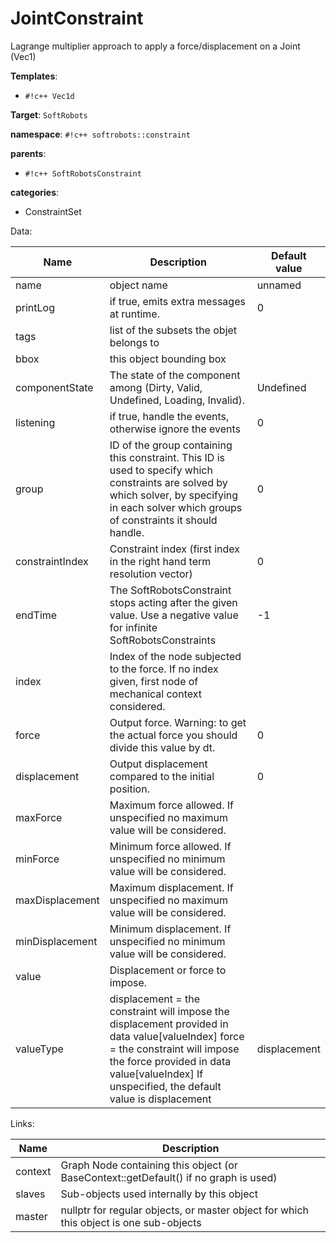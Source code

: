 # JointConstraint

Lagrange multiplier approach to apply a force/displacement on a Joint (Vec1)


__Templates__:

- `#!c++ Vec1d`

__Target__: `SoftRobots`

__namespace__: `#!c++ softrobots::constraint`

__parents__: 

- `#!c++ SoftRobotsConstraint`

__categories__: 

- ConstraintSet

Data: 

<table>
<thead>
    <tr>
        <th>Name</th>
        <th>Description</th>
        <th>Default value</th>
    </tr>
</thead>
<tbody>
	<tr>
		<td>name</td>
		<td>
object name
</td>
		<td>unnamed</td>
	</tr>
	<tr>
		<td>printLog</td>
		<td>
if true, emits extra messages at runtime.
</td>
		<td>0</td>
	</tr>
	<tr>
		<td>tags</td>
		<td>
list of the subsets the objet belongs to
</td>
		<td></td>
	</tr>
	<tr>
		<td>bbox</td>
		<td>
this object bounding box
</td>
		<td></td>
	</tr>
	<tr>
		<td>componentState</td>
		<td>
The state of the component among (Dirty, Valid, Undefined, Loading, Invalid).
</td>
		<td>Undefined</td>
	</tr>
	<tr>
		<td>listening</td>
		<td>
if true, handle the events, otherwise ignore the events
</td>
		<td>0</td>
	</tr>
	<tr>
		<td>group</td>
		<td>
ID of the group containing this constraint. This ID is used to specify which constraints are solved by which solver, by specifying in each solver which groups of constraints it should handle.
</td>
		<td>0</td>
	</tr>
	<tr>
		<td>constraintIndex</td>
		<td>
Constraint index (first index in the right hand term resolution vector)
</td>
		<td>0</td>
	</tr>
	<tr>
		<td>endTime</td>
		<td>
The SoftRobotsConstraint stops acting after the given value.
Use a negative value for infinite SoftRobotsConstraints
</td>
		<td>-1</td>
	</tr>
	<tr>
		<td>index</td>
		<td>
Index of the node subjected to the force. 
If no index given, first node of mechanical context considered.
</td>
		<td></td>
	</tr>
	<tr>
		<td>force</td>
		<td>
Output force. Warning: to get the actual force you should divide this value by dt.
</td>
		<td>0</td>
	</tr>
	<tr>
		<td>displacement</td>
		<td>
Output displacement compared to the initial position.
</td>
		<td>0</td>
	</tr>
	<tr>
		<td>maxForce</td>
		<td>
Maximum force allowed. 
If unspecified no maximum value will be considered.
</td>
		<td></td>
	</tr>
	<tr>
		<td>minForce</td>
		<td>
Minimum force allowed. 
If unspecified no minimum value will be considered.
</td>
		<td></td>
	</tr>
	<tr>
		<td>maxDisplacement</td>
		<td>
Maximum displacement. 
If unspecified no maximum value will be considered.
</td>
		<td></td>
	</tr>
	<tr>
		<td>minDisplacement</td>
		<td>
Minimum displacement. 
If unspecified no minimum value will be considered.
</td>
		<td></td>
	</tr>
	<tr>
		<td>value</td>
		<td>
Displacement or force to impose.

</td>
		<td></td>
	</tr>
	<tr>
		<td>valueType</td>
		<td>
displacement = the constraint will impose the displacement provided in data value[valueIndex] 
force = the constraint will impose the force provided in data value[valueIndex] 
If unspecified, the default value is displacement
</td>
		<td>displacement</td>
	</tr>

</tbody>
</table>

Links: 

| Name | Description |
| ---- | ----------- |
|context|Graph Node containing this object (or BaseContext::getDefault() if no graph is used)|
|slaves|Sub-objects used internally by this object|
|master|nullptr for regular objects, or master object for which this object is one sub-objects|



